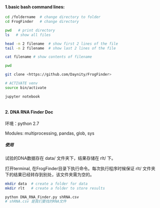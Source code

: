 #### 1.basic bash command lines: 

```bash 
cd /foldername  # change directory to folder 
cd FrogFinder   # change directory 

pwd   # print directory 
ls   # show all files 

head -n 2 filename  # show first 2 lines of the file 
tail -n 2 filename  # show last 2 lines of the file

cat filename # show contents of filename

pwd 

git clone <https://github.com/Daynity/FrogFinder>

# ACTIVATE venv 
source bin/activate

jupyter notebook
 
```



#### 2. DNA RNA Finder Doc

环境：python 2.7 

Modules: multiprocessing, pandas, glob, sys 



##### 使用
试验的DNA数据存在 data/ 文件夹下，结果存储在 rlt/ 下。

打开terminal, 在FrogFinder目录下执行命令。每次执行程序时候保证 rlt/ 文件夹下的结果已经转存到别处，该文件夹需为空的。

```bash
mkdir data  # create a folder for data 
mkdir rlt   # create a folder to store results

python DNA_RNA_Finder.py shRNA.csv
# shRNA.csv 是我们要找的RNA文件 
```

